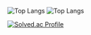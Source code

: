 ![Top Langs](https://github-readme-stats.vercel.app/api/top-langs/?username=Noctua99&layout=compact&theme=dark)
![Top Langs](https://github-readme-stats.vercel.app/api/top-langs/?username=Noctua99&layout=compact&theme=dark)

[![Solved.ac Profile](http://mazassumnida.wtf/api/generate_badge?boj=beowolf4565)](https://solved.ac/beowolf4565)
